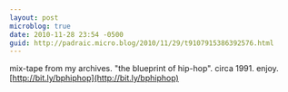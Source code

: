 ```yaml
---
layout: post
microblog: true
date: 2010-11-28 23:54 -0500
guid: http://padraic.micro.blog/2010/11/29/t9107915386392576.html
---
```

mix-tape from my archives. "the blueprint of hip-hop". circa 1991. enjoy. [http://bit.ly/bphiphop](http://bit.ly/bphiphop)
